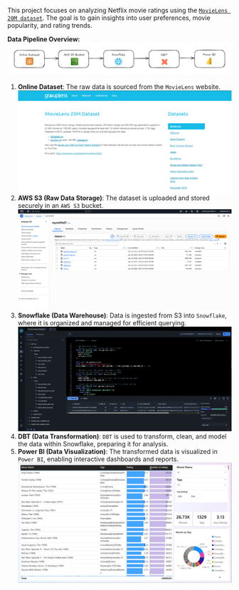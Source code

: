 This project focuses on analyzing Netflix movie ratings using the [`MovieLens 20M dataset`](https://grouplens.org/datasets/movielens/20m/). The goal is to gain insights into user preferences, movie popularity, and rating trends.

**Data Pipeline Overview:**
![Data Pipeline Architecture](images/Architecture.png "Data Pipeline Architecture")
1. **Online Dataset**: The raw data is sourced from the `MovieLens` website.
![Online Dataset](images/Dataset.png "Online Dataset")
2. **AWS S3 (Raw Data Storage)**: The dataset is uploaded and stored securely in an `AWS S3` bucket.
![AWS S3 Bucket](images/AWS.png "AWS S3 Bucket")
3. **Snowflake (Data Warehouse)**: Data is ingested from S3 into `Snowflake`, where it is organized and managed for efficient querying.
![Snowflake UI](images/Snowflake.png "Snowflake UI")
4. **DBT (Data Transformation)**: `DBT` is used to transform, clean, and model the data within Snowflake, preparing it for analysis.
5. **Power BI (Data Visualization)**: The transformed data is visualized in `Power BI`, enabling interactive dashboards and reports.
![Power BI Dashboard](images/Dashboard.png "Power BI Dashboard")